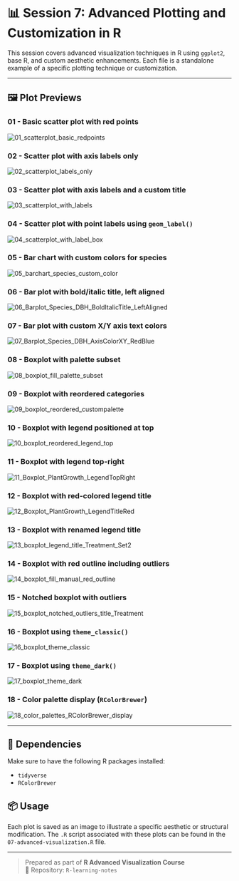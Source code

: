# 📊 Session 7: Advanced Plotting and Customization in R

This session covers advanced visualization techniques in R using `ggplot2`, base R, and custom aesthetic enhancements. Each file is a standalone example of a specific plotting technique or customization.

---

## 🖼️ Plot Previews

### 01 - Basic scatter plot with red points
![01_scatterplot_basic_redpoints](01_scatterplot_basic_redpoints.png)

### 02 - Scatter plot with axis labels only
![02_scatterplot_labels_only](02_scatterplot_labels_only.png)

### 03 - Scatter plot with axis labels and a custom title
![03_scatterplot_with_labels](03_scatterplot_with_labels.png)

### 04 - Scatter plot with point labels using `geom_label()`
![04_scatterplot_with_label_box](04_scatterplot_with_label_box.png)

### 05 - Bar chart with custom colors for species
![05_barchart_species_custom_color](05_barchart_species_custom_color.png)

### 06 - Bar plot with bold/italic title, left aligned
![06_Barplot_Species_DBH_BoldItalicTitle_LeftAligned](06_Barplot_Species_DBH_BoldItalicTitle_LeftAligned.png)

### 07 - Bar plot with custom X/Y axis text colors
![07_Barplot_Species_DBH_AxisColorXY_RedBlue](07_Barplot_Species_DBH_AxisColorXY_RedBlue.png)

### 08 - Boxplot with palette subset
![08_boxplot_fill_palette_subset](08_boxplot_fill_palette_subset.png)

### 09 - Boxplot with reordered categories
![09_boxplot_reordered_custompalette](09_boxplot_reordered_custompalette.png)

### 10 - Boxplot with legend positioned at top
![10_boxplot_reordered_legend_top](10_boxplot_reordered_legend_top.png)

### 11 - Boxplot with legend top-right
![11_Boxplot_PlantGrowth_LegendTopRight](11_Boxplot_PlantGrowth_LegendTopRight.png)

### 12 - Boxplot with red-colored legend title
![12_Boxplot_PlantGrowth_LegendTitleRed](12_Boxplot_PlantGrowth_LegendTitleRed.png)

### 13 - Boxplot with renamed legend title
![13_boxplot_legend_title_Treatment_Set2](13_boxplot_legend_title_Treatment_Set2.png)

### 14 - Boxplot with red outline including outliers
![14_boxplot_fill_manual_red_outline](14_boxplot_fill_manual_red_outline.png)

### 15 - Notched boxplot with outliers
![15_boxplot_notched_outliers_title_Treatment](15_boxplot_notched_outliers_title_Treatment.png)

### 16 - Boxplot using `theme_classic()`
![16_boxplot_theme_classic](16_boxplot_theme_classic.png)

### 17 - Boxplot using `theme_dark()`
![17_boxplot_theme_dark](17_boxplot_theme_dark.png)

### 18 - Color palette display (`RColorBrewer`)
![18_color_palettes_RColorBrewer_display](18_color_palettes_RColorBrewer_display.png)

---

## 🧰 Dependencies

Make sure to have the following R packages installed:
- `tidyverse`
- `RColorBrewer`

## 📦 Usage

Each plot is saved as an image to illustrate a specific aesthetic or structural modification. The `.R` script associated with these plots can be found in the `07-advanced-visualization.R` file.

---

> Prepared as part of **R Advanced Visualization Course**  
> 🔗 Repository: `R-learning-notes`

